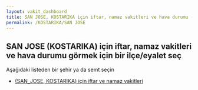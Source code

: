 ```yaml
---
layout: vakit_dashboard
title: SAN JOSE, KOSTARIKA için iftar, namaz vakitleri ve hava durumu - ilçe/eyalet seç
permalink: /KOSTARIKA/SAN JOSE
---
```


## SAN JOSE (KOSTARIKA) için iftar, namaz vakitleri ve hava durumu  görmek için bir ilçe/eyalet seç

Aşağıdaki listeden bir şehir ya da semt seçin

* [ (SAN_JOSE, KOSTARIKA) için iftar ve namaz vakitleri](/KOSTARIKA/SAN_JOSE/)

<script type="text/javascript">
  var GLOBAL_COUNTRY = 'KOSTARIKA';
  var GLOBAL_CITY = 'SAN JOSE';
  var GLOBAL_STATE = 'SAN JOSE';
</script>
